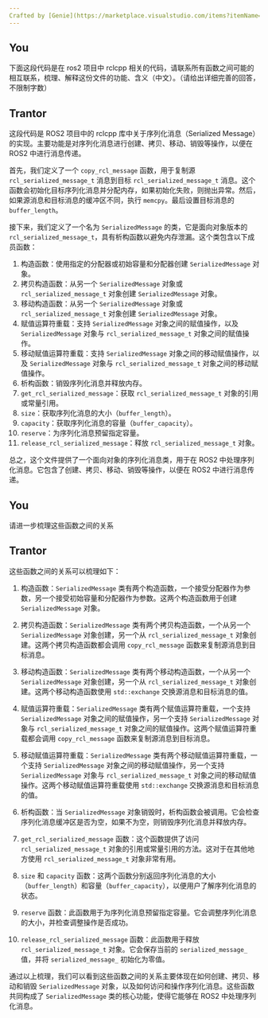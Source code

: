 ```yaml
---
Crafted by [Genie](https://marketplace.visualstudio.com/items?itemName=genieai.chatgpt-vscode)
---
```


## You

下面这段代码是在 ros2 项目中 rclcpp 相关的代码，请联系所有函数之间可能的相互联系，梳理、解释这份文件的功能、含义（中文）。（请给出详细完善的回答，不限制字数）

## Trantor

这段代码是 ROS2 项目中的 rclcpp 库中关于序列化消息（Serialized Message）的实现。主要功能是对序列化消息进行创建、拷贝、移动、销毁等操作，以便在 ROS2 中进行消息传递。

首先，我们定义了一个 `copy_rcl_message` 函数，用于复制源 `rcl_serialized_message_t` 消息到目标 `rcl_serialized_message_t` 消息。这个函数会初始化目标序列化消息并分配内存，如果初始化失败，则抛出异常。然后，如果源消息和目标消息的缓冲区不同，执行 `memcpy`。最后设置目标消息的 `buffer_length`。

接下来，我们定义了一个名为 `SerializedMessage` 的类，它是面向对象版本的 `rcl_serialized_message_t`，具有析构函数以避免内存泄漏。这个类包含以下成员函数：

1. 构造函数：使用指定的分配器或初始容量和分配器创建 `SerializedMessage` 对象。
2. 拷贝构造函数：从另一个 `SerializedMessage` 对象或 `rcl_serialized_message_t` 对象创建 `SerializedMessage` 对象。
3. 移动构造函数：从另一个 `SerializedMessage` 对象或 `rcl_serialized_message_t` 对象创建 `SerializedMessage` 对象。
4. 赋值运算符重载：支持 `SerializedMessage` 对象之间的赋值操作，以及 `SerializedMessage` 对象与 `rcl_serialized_message_t` 对象之间的赋值操作。
5. 移动赋值运算符重载：支持 `SerializedMessage` 对象之间的移动赋值操作，以及 `SerializedMessage` 对象与 `rcl_serialized_message_t` 对象之间的移动赋值操作。
6. 析构函数：销毁序列化消息并释放内存。
7. `get_rcl_serialized_message`：获取 `rcl_serialized_message_t` 对象的引用或常量引用。
8. `size`：获取序列化消息的大小（`buffer_length`）。
9. `capacity`：获取序列化消息的容量（`buffer_capacity`）。
10. `reserve`：为序列化消息预留指定容量。
11. `release_rcl_serialized_message`：释放 `rcl_serialized_message_t` 对象。

总之，这个文件提供了一个面向对象的序列化消息类，用于在 ROS2 中处理序列化消息。它包含了创建、拷贝、移动、销毁等操作，以便在 ROS2 中进行消息传递。

## You

请进一步梳理这些函数之间的关系

## Trantor

这些函数之间的关系可以梳理如下：

1. 构造函数：`SerializedMessage` 类有两个构造函数，一个接受分配器作为参数，另一个接受初始容量和分配器作为参数。这两个构造函数用于创建 `SerializedMessage` 对象。

2. 拷贝构造函数：`SerializedMessage` 类有两个拷贝构造函数，一个从另一个 `SerializedMessage` 对象创建，另一个从 `rcl_serialized_message_t` 对象创建。这两个拷贝构造函数都会调用 `copy_rcl_message` 函数来复制源消息到目标消息。

3. 移动构造函数：`SerializedMessage` 类有两个移动构造函数，一个从另一个 `SerializedMessage` 对象创建，另一个从 `rcl_serialized_message_t` 对象创建。这两个移动构造函数使用 `std::exchange` 交换源消息和目标消息的值。

4. 赋值运算符重载：`SerializedMessage` 类有两个赋值运算符重载，一个支持 `SerializedMessage` 对象之间的赋值操作，另一个支持 `SerializedMessage` 对象与 `rcl_serialized_message_t` 对象之间的赋值操作。这两个赋值运算符重载都会调用 `copy_rcl_message` 函数来复制源消息到目标消息。

5. 移动赋值运算符重载：`SerializedMessage` 类有两个移动赋值运算符重载，一个支持 `SerializedMessage` 对象之间的移动赋值操作，另一个支持 `SerializedMessage` 对象与 `rcl_serialized_message_t` 对象之间的移动赋值操作。这两个移动赋值运算符重载使用 `std::exchange` 交换源消息和目标消息的值。

6. 析构函数：当 `SerializedMessage` 对象销毁时，析构函数会被调用。它会检查序列化消息缓冲区是否为空，如果不为空，则销毁序列化消息并释放内存。

7. `get_rcl_serialized_message` 函数：这个函数提供了访问 `rcl_serialized_message_t` 对象的引用或常量引用的方法。这对于在其他地方使用 `rcl_serialized_message_t` 对象非常有用。

8. `size` 和 `capacity` 函数：这两个函数分别返回序列化消息的大小（`buffer_length`）和容量（`buffer_capacity`），以便用户了解序列化消息的状态。

9. `reserve` 函数：此函数用于为序列化消息预留指定容量。它会调整序列化消息的大小，并检查调整操作是否成功。

10. `release_rcl_serialized_message` 函数：此函数用于释放 `rcl_serialized_message_t` 对象。它会保存当前的 `serialized_message_` 值，并将 `serialized_message_` 初始化为零值。

通过以上梳理，我们可以看到这些函数之间的关系主要体现在如何创建、拷贝、移动和销毁 `SerializedMessage` 对象，以及如何访问和操作序列化消息。这些函数共同构成了 `SerializedMessage` 类的核心功能，使得它能够在 ROS2 中处理序列化消息。
